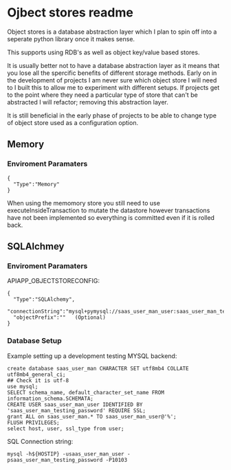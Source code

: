 # Ojbect stores readme

Object stores is a database abstraction layer which I plan to spin off into a seperate python library once it makes sense.

This supports using RDB's as well as object key/value based stores.

It is usually better not to have a database abstraction layer as it means that you lose all the spercific benefits of different storage methods. Early on in the development of projects I am never sure which object store I will need to I built this to allow me to experiment with different setups. If projects get to the point where they need a particular type of store that can't be abstracted I will refactor; removing this abstraction layer. 

It is still beneficial in the early phase of projects to be able to change type of object store used as a configuration option.


## Memory 

### Enviroment Paramaters

```
{
  "Type":"Memory"
}
```

When using the memomory store you still need to use executeInsideTransaction to mutate the datastore however transactions have not been implemented so everything is committed even if it is rolled back.

## SQLAlchmey

### Enviroment Paramaters

APIAPP_OBJECTSTORECONFIG:
```
{
  "Type":"SQLAlchemy",
  "connectionString":"mysql+pymysql://saas_user_man_user:saas_user_man_testing_password@127.0.0.1:10103/saas_user_man",
  "objectPrefix":""   (Optional)
}
```

### Database Setup

Example setting up a development testing MYSQL backend:
```
create database saas_user_man CHARACTER SET utf8mb4 COLLATE utf8mb4_general_ci;
## Check it is utf-8
use mysql;
SELECT schema_name, default_character_set_name FROM information_schema.SCHEMATA;
CREATE USER saas_user_man_user IDENTIFIED BY 'saas_user_man_testing_password' REQUIRE SSL;
grant ALL on saas_user_man.* TO saas_user_man_user@'%';
FLUSH PRIVILEGES;
select host, user, ssl_type from user;
```

SQL Connection string:
```
mysql -h${HOSTIP} -usaas_user_man_user -psaas_user_man_testing_password -P10103
```
